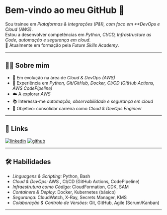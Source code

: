 # Bem-vindo ao meu GitHub 👋

Sou trainee em *Plataformas & Integrações (P&I), com foco em **DevOps e Cloud (AWS)*.  
Estou a desenvolver competências em *Python, CI/CD, Infrastructure as Code, automação e segurança em cloud*.  
🚀 Atualmente em formação pela *Future Skills Academy*.

---

## 👨‍💻 Sobre mim
- 🌱 Em evolução na área de *Cloud & DevOps (AWS)*  
- 🔧 Experiência em *Python, Git/GitHub, Docker, CI/CD (GitHub Actions, AWS CodePipeline)*  
- ☁️ A explorar *AWS*  
- 📚 Interessa-me *automação, observabilidade e segurança em cloud*  
- 🎯 Objetivo: consolidar carreira como *Cloud & DevOps Engineer*  

---

## 🔗 Links
[![linkedin](https://img.shields.io/badge/linkedin-0A66C2?style=for-the-badge&logo=linkedin&logoColor=white)](https://www.linkedin.com/in/rodrigo-lourenco-14c/)
[![github](https://img.shields.io/badge/github-000?style=for-the-badge&logo=github&logoColor=white)](https://github.com/RodasaL)

---

## 🛠 Habilidades
- *Linguagens & Scripting:* Python, Bash  
- *Cloud & DevOps:* AWS , CI/CD (GitHub Actions, CodePipeline)  
- *Infraestrutura como Código:* CloudFormation, CDK, SAM  
- *Containers & Deploy:* Docker, Kubernetes (básico)  
- *Segurança:* CloudWatch, X-Ray, Secrets Manager, KMS  
- *Colaboração & Controlo de Versões:* Git, GitHub, Agile (Scrum/Kanban)  

---



